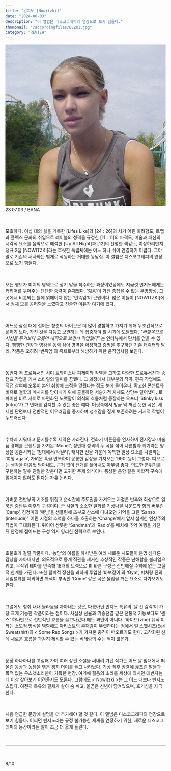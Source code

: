 ```yaml
---
title: "빈지노 [Nowitzki]"
date: "2024-06-03"
description: "이 앨범은 디스코그래피의 연장으로 보기 힘들다."
thumbnail: "/accordingfiles/BEZKI.jpg"
category: "REVIEW"
---
```


![Nowitzki](/accordingfiles/BEZKI.jpg)
23.07.03 / BANA

　

모호하다. 이십 대의 삶을 기록한 [Lifes Like]와 [24 : 26]의 치기 어린 화려함도, 트랩과 플렉스 문화의 취입으로 레이블의 성격을 규정한 [11 : 11]의 파격도, 미술과 패션의 시각적 요소를 음악으로 해석한 [Up All Night]과 [12]의 선명한 색감도, 이상하리만치 정규 2집 [NOWITZKI]라는 흐릿한 독립체에는 어느 하나 쉬이 연결하기 어렵다. 그야말로 기존의 서사와는 별개로 작동하는 거대한 농담집. 이 앨범은 디스코그래피의 연장으로 보기 힘들다.

　

모든 행보가 미지의 영역으로 장기 말을 착수하는 과정이었음에도 지금껏 빈지노에게는 커리어를 묶어주는 단단한 중력이 존재했다. ‘젊음’이 가진 종잡을 수 없는 무방향성, 그 곳에서 비롯되는 틀에 얽매이지 않는 ‘번뜩임’이 근원이다. 많은 이들이 [NOWITZKI]에서 정체 모를 공허함을 느꼈다고 진술한 이유가 여기에 있다.

　

어느덧 삼십 대에 접어든 청춘의 아이콘은 더 많이 경험하고 가지기 위해 무조건적으로 넓히기 보다, 가진 것을 다듬고 보관하는 데 집중해야 할 시기에 도달했다. _"바깥쪽으로 시선을 두기보다 오롯이 내적으로 보면서 작업했다"_ 는 인터뷰에서 단서를 얻을 수 있다. 팽팽한 긴장과 영감을 동력 삼아 영역을 확장하고 증명을 추구하던 기존 캐릭터와 달리, 작품은 오히려 ‘번뜩임’의 족쇄로부터 해방하기 위한 움직임처럼 보인다.

　

동반자 격 프로듀서인 시미 트와이스나 피제이와 작별을 고하고 다양한 프로듀서진과 송캠프 작업을 거쳐 스타일의 탈피를 꿈꿨다. 그 과정에서 대부분의 작곡, 편곡 작업에도 직접 참여해 오롯이 본인 취향에 초점을 맞췄다는 점도 눈에 들어온다. 확고한 콘셉트와 비유로 철학과 메시지를 담아내기 위해 골몰하던 서술가적 자세도 상당수 덜어냈다. 로파이한 비트 사이로 파편화된 노랫말이 의식의 흐름처럼 등장하는 오프너 ‘Stinky kiss (intro)’가 그 변화를 감지할 수 있는 좋은 예다. 머릿속에서 방금 막 꺼낸 듯한 곡은, 세세한 단면보다 전반적인 어우러짐을 중시하며 청취감을 짙게 보존하려는 거시적 작법이 두드러진다.

　

수차례 지워내고 문지를수록 제약은 사라진다. 전화기 버튼음을 연사하며 전시장과 미술품 경매를 콘셉트를 가져온 ‘Monet’, 정반대 성격의 두 곡을 섞어 나른함과 취기라는 양상을 공존시키는 ‘침대에서/막걸리’, 캐치한 선율 가운데 독특한 일상 요소를 나열하는 ‘여행 again’, 가벼운 훅을 반복하며 몽롱한 감상을 가져오는 ‘990’ 등이 그렇다. 떠오르는 생각을 마음껏 담아내도, 근거 없이 전개를 풀어내도 아무렴 좋다. 의도한 분위기를 구현하는 필수 관절만 갖춘다면 고귀한 주제 의식이나 풍성한 음향 같은 미학적 구속에 얽매이지 않아도 된다는 자유 논리다.

　

가벼운 전반부의 기조를 뒤집고 순식간에 주도권을 가져오는 지점은 반추와 회상으로 얼룩진 중반부 이후의 구성이다. 군 시절의 소소한 일화를 기상나팔 사운드와 함께 버무린 ‘Camp’, 김정미의 ‘햇님’을 샘플링해 조부모 산소에 다녀오던 기억을 그린 ‘Sanso (interlude)’, 어린 시절의 추억을 하나둘 호출하는 ‘Change’에서 앞서 설계한 인상주의 작법이 극대화된다. 뒤이어 산뜻한 ‘Sandman’과 ‘Radio’를 배치해 추억 여행을 거친 뒤 안정에 접어드는 구성 역시 영리한 전략으로 보인다.

　

호불호가 갈릴 작품이다. ‘농담’의 이름을 하사받은 여러 새로운 시도들이 분명 남다른 감상을 자아내지만, 의도적으로 뭉개 직관을 제거한 추상적인 작풍은 난해함을 불러일으키고, 무작위 테마를 반죽해 18개의 트랙으로 펴 바른 구성은 산만해질 수밖에 없는 고질적 한계를 가진다. 또한 탈피적 정신을 과하게 투입한 ‘바보같이’와 ‘Gym’, 피처링 진의 네임밸류를 제외하면 특색이 부족한 ‘Crime’ 같은 곡은 몰입을 깨는 요소로 다가오기도 한다.

　

그럼에도 청취 내내 놀라움을 자아내는 것은, 다름아닌 빈지노 특유의 ‘날 선 감각’이 가장 크게 기능한 작품이라는 점이다. 사실상 선율과 기승전결 같은 전통적 기능보다도 '센스' 하나만으로 전반적인 흐름을 끌고나갔다 해도 과언이 아니다. ‘바이브(vibe) 뮤직’이라는 소모적 방식을 택함에도 아티스트의 존재감이 뚜렷하다는 점에서 얼 스웻셔츠(Earl Sweatshirt)의 < Some Rap Songs >가 가져온 충격이 떠오르기도 한다. 고착화된 신에 새로운 흐름을 과감히 제시할 수 있는 베테랑의 수는 적지 않은가.

　

문장 하나하나를 고심해 가며 여러 장편 소설을 써내려 가던 작가는 어느 날 침대에서 떠올린 몽상과 농담을 엮은 갱지 더미를 들고 나타났다. 기상 직후 잠결에 읊조린 말들과 목적 없는 우스갯소리만이 가득한 현장. 여기에 젊음의 소리를 세상에 외치던 대변자는 더 이상 찾아보기 어려울지도 모른다. 그럼에도 < Nowitzki >는 그 어느 때보다 빈지노스럽다. 여전히 특유의 필체가 살아 숨 쉬고, 올곧은 신념이 담겨있으며, 호기심을 자극한다.

　

처음 언급한 문장에 설명을 더 추가해야 할 것 같다. 이 앨범은 디스코그래피의 연장으로 보기 힘들다. 어쩌면 빈지노라는 규정 불가능한 세계를 연장하기 위한, 새로운 디스코그래피의 등장이라는 말이 조금 더 옳게 들린다.

　

---

　

8/10
